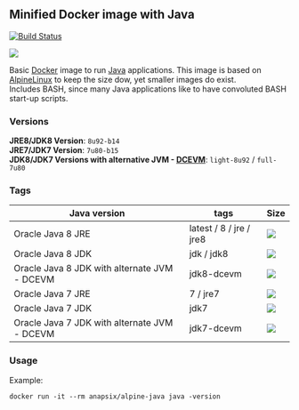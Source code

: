 ## Minified Docker image with Java

[![Build Status](https://travis-ci.org/anapsix/docker-alpine-java.svg?branch=master)](https://travis-ci.org/anapsix/docker-alpine-java)

[![](https://badge.imagelayers.io/anapsix/alpine-java:latest.svg)](https://imagelayers.io/?images=anapsix/alpine-java:latest)

Basic [Docker](https://www.docker.com/) image to run [Java](https://www.java.com/) applications.
This image is based on [AlpineLinux](http://alpinelinux.org/) to keep the size dow, yet smaller images do exist.  
Includes BASH, since many Java applications like to have convoluted BASH start-up scripts.

### Versions

**JRE8/JDK8 Version**: `8u92-b14`  
**JRE7/JDK7 Version**: `7u80-b15`  
**JDK8/JDK7 Versions with alternative JVM - [DCEVM](https://dcevm.github.io/)**: `light-8u92` / `full-7u80`

### Tags

| Java version                                 | tags                    | Size |
| -------------------------------------------- | ----------------------- | ---- |
| Oracle Java 8 JRE                            | latest / 8 / jre / jre8 | [![](https://badge.imagelayers.io/anapsix/alpine-java:jre8.svg)](https://imagelayers.io/?images=anapsix/alpine-java:jre8) |
| Oracle Java 8 JDK                            | jdk / jdk8              | [![](https://badge.imagelayers.io/anapsix/alpine-java:jdk8.svg)](https://imagelayers.io/?images=anapsix/alpine-java:jdk8) |
| Oracle Java 8 JDK with alternate JVM - DCEVM | jdk8-dcevm              | [![](https://badge.imagelayers.io/anapsix/alpine-java:jdk8-dcevm.svg)](https://imagelayers.io/?images=anapsix/alpine-java:jdk8-dcevm) |
| Oracle Java 7 JRE                            | 7 / jre7                | [![](https://badge.imagelayers.io/anapsix/alpine-java:jre8.svg)](https://imagelayers.io/?images=anapsix/alpine-java:jre7) |
| Oracle Java 7 JDK                            | jdk7                    | [![](https://badge.imagelayers.io/anapsix/alpine-java:jdk7.svg)](https://imagelayers.io/?images=anapsix/alpine-java:jdk7) |
| Oracle Java 7 JDK with alternate JVM - DCEVM | jdk7-dcevm              | [![](https://badge.imagelayers.io/anapsix/alpine-java:jdk7-dcevm.svg)](https://imagelayers.io/?images=anapsix/alpine-java:jdk7-dcevm) |


### Usage

Example: 

    docker run -it --rm anapsix/alpine-java java -version
